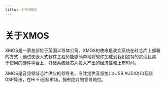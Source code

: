 ```yaml
---
title: 关于XMOS
---
```



# 关于XMOS

XMOS是一家总部位于英国半导体公司。XMOS的使命是改变系统在硅芯片上部署的方式 - 通过使嵌入式软件工程师能够简单地将软件加载到我们独特的灵活且易于使用的硬件平台上，打破系统级芯片投入产出的经济性和上市时间。

XMOS是音频领域芯片供应的领导者，专注提供音频接口(USB AUDIO)和音频DSP算法，在Hi-Fi音频市场，拥有绝对的领导地位。
